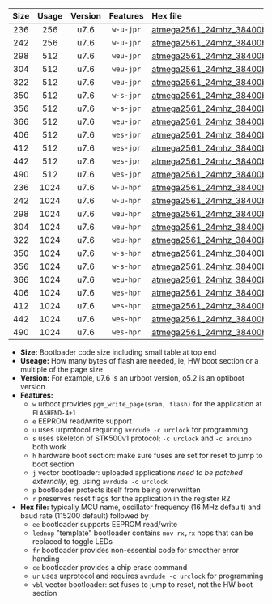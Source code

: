 |Size|Usage|Version|Features|Hex file|
|:-:|:-:|:-:|:-:|:--|
|236|256|u7.6|`w-u-jpr`|[atmega2561_24mhz_38400bps_ur_vbl.hex](https://raw.githubusercontent.com/stefanrueger/urboot/main//atmega2561_24mhz_38400bps_ur_vbl.hex)|
|242|256|u7.6|`w-u-jpr`|[atmega2561_24mhz_38400bps_lednop_ur_vbl.hex](https://raw.githubusercontent.com/stefanrueger/urboot/main//atmega2561_24mhz_38400bps_lednop_ur_vbl.hex)|
|298|512|u7.6|`weu-jpr`|[atmega2561_24mhz_38400bps_ee_ur_vbl.hex](https://raw.githubusercontent.com/stefanrueger/urboot/main//atmega2561_24mhz_38400bps_ee_ur_vbl.hex)|
|304|512|u7.6|`weu-jpr`|[atmega2561_24mhz_38400bps_ee_lednop_ur_vbl.hex](https://raw.githubusercontent.com/stefanrueger/urboot/main//atmega2561_24mhz_38400bps_ee_lednop_ur_vbl.hex)|
|322|512|u7.6|`weu-jpr`|[atmega2561_24mhz_38400bps_ee_lednop_fr_ur_vbl.hex](https://raw.githubusercontent.com/stefanrueger/urboot/main//atmega2561_24mhz_38400bps_ee_lednop_fr_ur_vbl.hex)|
|350|512|u7.6|`w-s-jpr`|[atmega2561_24mhz_38400bps_vbl.hex](https://raw.githubusercontent.com/stefanrueger/urboot/main//atmega2561_24mhz_38400bps_vbl.hex)|
|356|512|u7.6|`w-s-jpr`|[atmega2561_24mhz_38400bps_lednop_vbl.hex](https://raw.githubusercontent.com/stefanrueger/urboot/main//atmega2561_24mhz_38400bps_lednop_vbl.hex)|
|366|512|u7.6|`weu-jpr`|[atmega2561_24mhz_38400bps_ee_lednop_fr_ce_ur_vbl.hex](https://raw.githubusercontent.com/stefanrueger/urboot/main//atmega2561_24mhz_38400bps_ee_lednop_fr_ce_ur_vbl.hex)|
|406|512|u7.6|`wes-jpr`|[atmega2561_24mhz_38400bps_ee_vbl.hex](https://raw.githubusercontent.com/stefanrueger/urboot/main//atmega2561_24mhz_38400bps_ee_vbl.hex)|
|412|512|u7.6|`wes-jpr`|[atmega2561_24mhz_38400bps_ee_lednop_vbl.hex](https://raw.githubusercontent.com/stefanrueger/urboot/main//atmega2561_24mhz_38400bps_ee_lednop_vbl.hex)|
|442|512|u7.6|`wes-jpr`|[atmega2561_24mhz_38400bps_ee_lednop_fr_vbl.hex](https://raw.githubusercontent.com/stefanrueger/urboot/main//atmega2561_24mhz_38400bps_ee_lednop_fr_vbl.hex)|
|490|512|u7.6|`wes-jpr`|[atmega2561_24mhz_38400bps_ee_lednop_fr_ce_vbl.hex](https://raw.githubusercontent.com/stefanrueger/urboot/main//atmega2561_24mhz_38400bps_ee_lednop_fr_ce_vbl.hex)|
|236|1024|u7.6|`w-u-hpr`|[atmega2561_24mhz_38400bps_ur.hex](https://raw.githubusercontent.com/stefanrueger/urboot/main//atmega2561_24mhz_38400bps_ur.hex)|
|242|1024|u7.6|`w-u-hpr`|[atmega2561_24mhz_38400bps_lednop_ur.hex](https://raw.githubusercontent.com/stefanrueger/urboot/main//atmega2561_24mhz_38400bps_lednop_ur.hex)|
|298|1024|u7.6|`weu-hpr`|[atmega2561_24mhz_38400bps_ee_ur.hex](https://raw.githubusercontent.com/stefanrueger/urboot/main//atmega2561_24mhz_38400bps_ee_ur.hex)|
|304|1024|u7.6|`weu-hpr`|[atmega2561_24mhz_38400bps_ee_lednop_ur.hex](https://raw.githubusercontent.com/stefanrueger/urboot/main//atmega2561_24mhz_38400bps_ee_lednop_ur.hex)|
|322|1024|u7.6|`weu-hpr`|[atmega2561_24mhz_38400bps_ee_lednop_fr_ur.hex](https://raw.githubusercontent.com/stefanrueger/urboot/main//atmega2561_24mhz_38400bps_ee_lednop_fr_ur.hex)|
|350|1024|u7.6|`w-s-hpr`|[atmega2561_24mhz_38400bps.hex](https://raw.githubusercontent.com/stefanrueger/urboot/main//atmega2561_24mhz_38400bps.hex)|
|356|1024|u7.6|`w-s-hpr`|[atmega2561_24mhz_38400bps_lednop.hex](https://raw.githubusercontent.com/stefanrueger/urboot/main//atmega2561_24mhz_38400bps_lednop.hex)|
|366|1024|u7.6|`weu-hpr`|[atmega2561_24mhz_38400bps_ee_lednop_fr_ce_ur.hex](https://raw.githubusercontent.com/stefanrueger/urboot/main//atmega2561_24mhz_38400bps_ee_lednop_fr_ce_ur.hex)|
|406|1024|u7.6|`wes-hpr`|[atmega2561_24mhz_38400bps_ee.hex](https://raw.githubusercontent.com/stefanrueger/urboot/main//atmega2561_24mhz_38400bps_ee.hex)|
|412|1024|u7.6|`wes-hpr`|[atmega2561_24mhz_38400bps_ee_lednop.hex](https://raw.githubusercontent.com/stefanrueger/urboot/main//atmega2561_24mhz_38400bps_ee_lednop.hex)|
|442|1024|u7.6|`wes-hpr`|[atmega2561_24mhz_38400bps_ee_lednop_fr.hex](https://raw.githubusercontent.com/stefanrueger/urboot/main//atmega2561_24mhz_38400bps_ee_lednop_fr.hex)|
|490|1024|u7.6|`wes-hpr`|[atmega2561_24mhz_38400bps_ee_lednop_fr_ce.hex](https://raw.githubusercontent.com/stefanrueger/urboot/main//atmega2561_24mhz_38400bps_ee_lednop_fr_ce.hex)|

- **Size:** Bootloader code size including small table at top end
- **Useage:** How many bytes of flash are needed, ie, HW boot section or a multiple of the page size
- **Version:** For example, u7.6 is an urboot version, o5.2 is an optiboot version
- **Features:**
  + `w` urboot provides `pgm_write_page(sram, flash)` for the application at `FLASHEND-4+1`
  + `e` EEPROM read/write support
  + `u` uses urprotocol requiring `avrdude -c urclock` for programming
  + `s` uses skeleton of STK500v1 protocol; `-c urclock` and `-c arduino` both work
  + `h` hardware boot section: make sure fuses are set for reset to jump to boot section
  + `j` vector bootloader: uploaded applications *need to be patched externally*, eg, using `avrdude -c urclock`
  + `p` bootloader protects itself from being overwritten
  + `r` preserves reset flags for the application in the register R2
- **Hex file:** typically MCU name, oscillator frequency (16 MHz default) and baud rate (115200 default) followed by
  + `ee` bootloader supports EEPROM read/write
  + `lednop` "template" bootloader contains `mov rx,rx` nops that can be replaced to toggle LEDs
  + `fr` bootloader provides non-essential code for smoother error handing
  + `ce` bootloader provides a chip erase command
  + `ur` uses urprotocol and requires `avrdude -c urclock` for programming
  + `vbl` vector bootloader: set fuses to jump to reset, not the HW boot section
